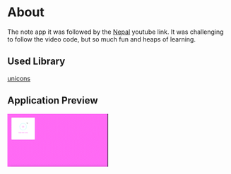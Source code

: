 # About

The note app it was followed by the [Nepal](https://www.youtube.com/watch?v=AkIUtUWpyZs) youtube link. It was challenging to follow the video code, but so much fun and heaps of learning.

## Used Library

[unicons](https://iconscout.com/unicons)

## Application Preview

![gif](assets/my-note-app.gif)
